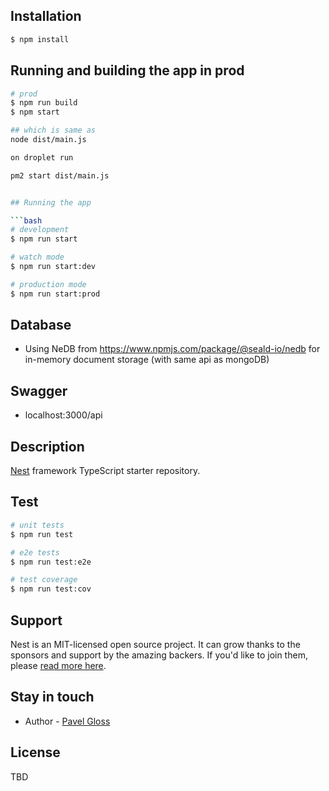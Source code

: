 
## Installation

```bash
$ npm install
```

## Running and building the app in prod

```bash
# prod
$ npm run build
$ npm start

## which is same as 
node dist/main.js

on droplet run

pm2 start dist/main.js


## Running the app

```bash
# development
$ npm run start

# watch mode
$ npm run start:dev

# production mode
$ npm run start:prod
```

## Database
* Using NeDB from https://www.npmjs.com/package/@seald-io/nedb for in-memory document storage (with same api as mongoDB)

## Swagger
* localhost:3000/api



## Description

[Nest](https://github.com/nestjs/nest) framework TypeScript starter repository.


## Test

```bash
# unit tests
$ npm run test

# e2e tests
$ npm run test:e2e

# test coverage
$ npm run test:cov
```

## Support

Nest is an MIT-licensed open source project. It can grow thanks to the sponsors and support by the amazing backers. If you'd like to join them, please [read more here](https://docs.nestjs.com/support).

## Stay in touch

- Author - [Pavel Gloss](https://www.linkedin.com/in/pavelgloss/)

## License

TBD
